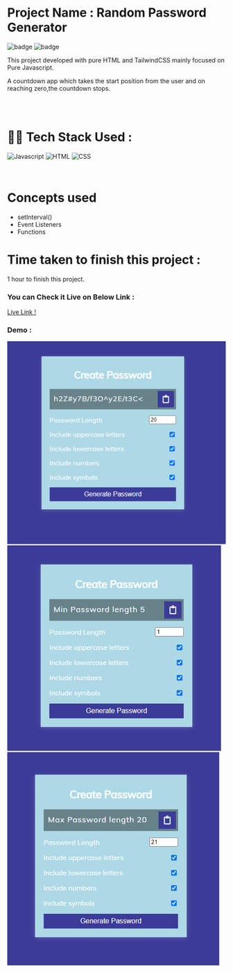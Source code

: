 # Project Name : **Random Password Generator** 
![badge](https://img.shields.io/badge/iNeuron-LCO-green) ![badge](https://img.shields.io/badge/Hitesh--Choudhary-Full%20Stack%20Javascript%20Course-orange)

This project developed with pure HTML and TailwindCSS mainly focused on Pure Javascript. <br/>

A countdown app which takes the start position from the user and on reaching zero,the countdown stops.

<br/>

<br/>

# 👩‍💻 Tech Stack Used :

![Javascript](https://img.shields.io/badge/JavaScript-F7DF1E?style=for-the-badge&logo=javascript&logoColor=black) ![HTML](https://img.shields.io/badge/HTML5-E34F26?style=for-the-badge&logo=html5&logoColor=white) ![CSS](https://img.shields.io/badge/CSS-239120?&style=for-the-badge&logo=css3&logoColor=white) 

<br/>

# Concepts used 
- setInterval()
- Event Listeners
- Functions


# Time taken to finish this project :

1 hour to finish this project.

### You can Check it Live on Below Link :

[Live Link !](https://new-random-password-generator.netlify.app/)

### Demo :

![App Image](https://github.com/anitha-nagadasarink/random-password-generator/blob/Javascript-projects/Image/demo.PNG)
![Min Value](https://github.com/anitha-nagadasarink/random-password-generator/blob/Javascript-projects/Image/demo-1.PNG)
![Max Value](https://github.com/anitha-nagadasarink/random-password-generator/blob/Javascript-projects/Image/demo-2.PNG)


